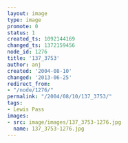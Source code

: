 ```yaml
---
layout: image
type: image
promote: 0
status: 1
created_ts: 1092144169
changed_ts: 1372159456
node_id: 1276
title: '137_3753'
author: anj
created: '2004-08-10'
changed: '2013-06-25'
redirect_from:
- "/node/1276/"
permalink: "/2004/08/10/137_3753/"
tags:
- Lewis Pass
images:
- src: image/images/137_3753-1276.jpg
  name: 137_3753-1276.jpg
---
```


